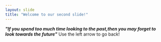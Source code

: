 ```yaml
---
layout: slide
title: "Welcome to our second slide!"
---
```

***"If you spend too much time looking to the past,then you may forget to look towards the future"***
Use the left arrow to go back!
